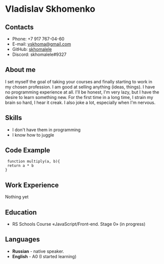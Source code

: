# **Vladislav Skhomenko**
## Contacts
* Phone: +7 917 767-04-60
* E-mail: vskhoma@gmail.com
* GitHub: [skhomalele](https://github.com/skhomalele)
* Discord: skhomalele#9327

## About me
I set myself the goal of taking your courses and finally starting to work in my chosen profession. I am good at selling anything (ideas, things). I have no programming experience at all. I'll be honest, I'm very lazy, but I have the desire to learn something new. For the first time in a long time, I strain my brain so hard, I hear it creak. I also joke a lot, especially when I'm nervous.

## Skills
* I don't have them in programming
* I know how to juggle

## Code Example
```
 function multiply(a, b){
 return a * b
}
```

## Work Experience
Nothing yet

## Education
* RS Schools Course «JavaScript/Front-end. Stage 0» (in progress)

## Languages
* **Russian** - native speaker.
* **English** - A0 (I started learning)